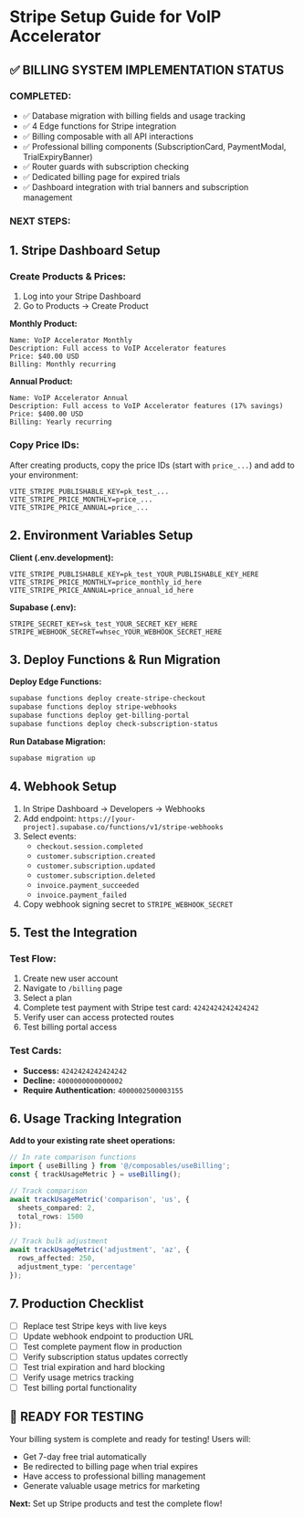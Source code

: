 # Stripe Setup Guide for VoIP Accelerator

## ✅ **BILLING SYSTEM IMPLEMENTATION STATUS**

### **COMPLETED:**
- ✅ Database migration with billing fields and usage tracking
- ✅ 4 Edge functions for Stripe integration
- ✅ Billing composable with all API interactions
- ✅ Professional billing components (SubscriptionCard, PaymentModal, TrialExpiryBanner)
- ✅ Router guards with subscription checking
- ✅ Dedicated billing page for expired trials
- ✅ Dashboard integration with trial banners and subscription management

### **NEXT STEPS:**

## 1. Stripe Dashboard Setup

### **Create Products & Prices:**
1. Log into your Stripe Dashboard
2. Go to Products → Create Product

**Monthly Product:**
```
Name: VoIP Accelerator Monthly
Description: Full access to VoIP Accelerator features
Price: $40.00 USD
Billing: Monthly recurring
```

**Annual Product:**
```
Name: VoIP Accelerator Annual  
Description: Full access to VoIP Accelerator features (17% savings)
Price: $400.00 USD
Billing: Yearly recurring
```

### **Copy Price IDs:**
After creating products, copy the price IDs (start with `price_...`) and add to your environment:

```env
VITE_STRIPE_PUBLISHABLE_KEY=pk_test_...
VITE_STRIPE_PRICE_MONTHLY=price_...
VITE_STRIPE_PRICE_ANNUAL=price_...
```

## 2. Environment Variables Setup

**Client (.env.development):**
```env
VITE_STRIPE_PUBLISHABLE_KEY=pk_test_YOUR_PUBLISHABLE_KEY_HERE
VITE_STRIPE_PRICE_MONTHLY=price_monthly_id_here
VITE_STRIPE_PRICE_ANNUAL=price_annual_id_here
```

**Supabase (.env):**
```env
STRIPE_SECRET_KEY=sk_test_YOUR_SECRET_KEY_HERE
STRIPE_WEBHOOK_SECRET=whsec_YOUR_WEBHOOK_SECRET_HERE
```

## 3. Deploy Functions & Run Migration

**Deploy Edge Functions:**
```bash
supabase functions deploy create-stripe-checkout
supabase functions deploy stripe-webhooks  
supabase functions deploy get-billing-portal
supabase functions deploy check-subscription-status
```

**Run Database Migration:**
```bash
supabase migration up
```

## 4. Webhook Setup

1. In Stripe Dashboard → Developers → Webhooks
2. Add endpoint: `https://[your-project].supabase.co/functions/v1/stripe-webhooks`
3. Select events:
   - `checkout.session.completed`
   - `customer.subscription.created`
   - `customer.subscription.updated`
   - `customer.subscription.deleted`
   - `invoice.payment_succeeded`
   - `invoice.payment_failed`
4. Copy webhook signing secret to `STRIPE_WEBHOOK_SECRET`

## 5. Test the Integration

### **Test Flow:**
1. Create new user account
2. Navigate to `/billing` page
3. Select a plan
4. Complete test payment with Stripe test card: `4242424242424242`
5. Verify user can access protected routes
6. Test billing portal access

### **Test Cards:**
- **Success:** `4242424242424242`
- **Decline:** `4000000000000002`
- **Require Authentication:** `4000002500003155`

## 6. Usage Tracking Integration

**Add to your existing rate sheet operations:**

```typescript
// In rate comparison functions
import { useBilling } from '@/composables/useBilling';
const { trackUsageMetric } = useBilling();

// Track comparison
await trackUsageMetric('comparison', 'us', { 
  sheets_compared: 2,
  total_rows: 1500 
});

// Track bulk adjustment
await trackUsageMetric('adjustment', 'az', {
  rows_affected: 250,
  adjustment_type: 'percentage'
});
```

## 7. Production Checklist

- [ ] Replace test Stripe keys with live keys
- [ ] Update webhook endpoint to production URL
- [ ] Test complete payment flow in production
- [ ] Verify subscription status updates correctly
- [ ] Test trial expiration and hard blocking
- [ ] Verify usage metrics tracking
- [ ] Test billing portal functionality

## 🚀 **READY FOR TESTING**

Your billing system is complete and ready for testing! Users will:
- Get 7-day free trial automatically
- Be redirected to billing page when trial expires
- Have access to professional billing management
- Generate valuable usage metrics for marketing

**Next:** Set up Stripe products and test the complete flow!